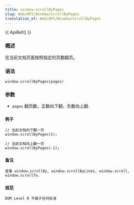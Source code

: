 ```yaml
---
title: window.scrollByPages
slug: Web/API/Window/scrollByPages
translation_of: Web/API/Window/scrollByPages
---
```

{{ ApiRef() }}

### 概述

在当前文档页面按照指定的页数翻页。

### 语法

```plain
window.scrollByPages(pages)
```

### 参数

- `pages` 翻页数，正数向下翻，负数向上翻`.`

### `例子`

```plain
// 当前文档向下翻一页
window.scrollByPages(1);

// 当前文档向上翻一页
window.scrollByPages(-1);
```

### `备注`

`查看 window.scrollBy, window.scrollByLines, window.scroll, window.scrollTo.`

### `规范`

`DOM Level 0 不属于任何标准`
